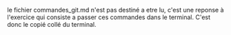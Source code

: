 le fichier commandes_git.md n'est pas destiné a etre lu,
c'est une reponse à l'exercice qui consiste a passer ces commandes dans le terminal.
C'est donc le copié collé du terminal.

